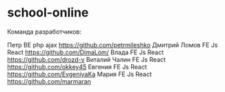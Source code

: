 # school-online

Команда разработчиков:


Петр			BE 	php ajax	https://github.com/petrmileshko
Дмитрий Ломов	FE	Js React	https://github.com/DimaLom/
Влада			FE	Js React	https://github.com/drozd-v
Виталий Чалин	FE	Js React	https://github.com/okkey45
Евгения			FE	Js React	https://github.com/EvgeniyaKa
Мария			FE	Js React	https://github.com/marmaran